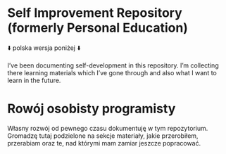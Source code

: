 # Self Improvement Repository (formerly Personal Education)
⬇️ polska wersja poniżej ⬇️
<br><br>
I’ve been documenting self-development in this repository. I’m collecting there learning materials which I’ve gone through and also what I want to learn in the future.

# Rowój osobisty programisty
Własny rozwój od pewnego czasu dokumentuję w tym repozytorium. Gromadzę tutaj podzielone na sekcje materiały, jakie przerobiłem, przerabiam oraz te, nad którymi mam zamiar jeszcze popracować.
